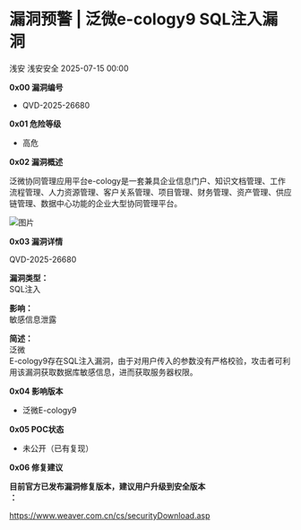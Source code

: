 #  漏洞预警 | 泛微e-cology9 SQL注入漏洞  
浅安  浅安安全   2025-07-15 00:00  
  
**0x00 漏洞编号**  
- QVD-2025-26680  
  
**0x01 危险等级**  
- 高危  
  
**0x02 漏洞概述**  
  
泛微协同管理应用平台e-cology是一套兼具企业信息门户、知识文档管理、工作流程管理、人力资源管理、客户关系管理、项目管理、财务管理、资产管理、供应链管理、数据中心功能的企业大型协同管理平台。  
  
![图片](https://mmbiz.qpic.cn/mmbiz_png/7stTqD182SWNxyZy7deUhOtianY0EZZdVdL5WcWVjIg2icvfrGibKs3Dd0FeTmLeIfYF0FAh2YCQ72IWauRGohmsA/640?wx_fmt=png&wxfrom=5&wx_lazy=1&tp=webp "")  
  
**0x03 漏洞详情**  
  
QVD-2025-26680  
  
**漏洞类型：**  
SQL注入  
  
**影响：**  
敏感信息泄露  
  
**简述：**  
泛微  
E-cology9存在SQL注入漏洞，由于对用户传入的参数没有严格校验，攻击者可利用该漏洞获取数据库敏感信息，进而获取服务器权限。  
  
**0x04 影响版本**  
- 泛微E-cology9  
  
**0x05 POC状态**  
- 未公开（已有复现）  
  
**0x06 修复建议**  
  
**目前官方已发布漏洞修复版本，建议用户升级到安全版本**  
**：**  
  
https://www.weaver.com.cn/cs/securityDownload.asp  
  
  
  
